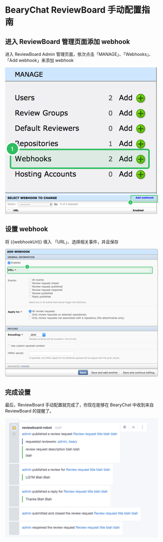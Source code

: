 # BearyChat ReviewBoard 手动配置指南

## 进入 ReviewBoard 管理页面添加 webhook

进入 ReviewBoard Admin 管理页面，依次点击「MANAGE」、「Webhooks」、「Add webhook」来添加 webhook

![](/tutorials/image/reviewboard_add_webhook1.png)
![](/tutorials/image/reviewboard_add_webhook2.png)

## 设置 webhook

将 {{webhookUrl}} 填入 「URL」、选择相关事件，并且保存

![](/tutorials/image/reviewboard_set_webhook_url.png)

## 完成设置

最后，ReviewBoard 手动配置就完成了，你现在能够在 BearyChat 中收到来自 ReviewBoard 的提醒了。

![](/tutorials/image/reviewboard_in_bearychat.png)
